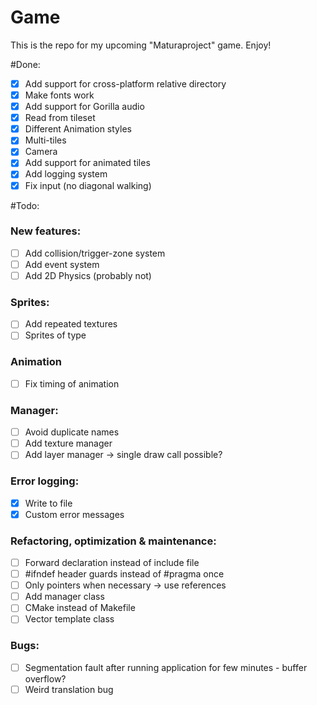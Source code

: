 # Game


This is the repo for my upcoming "Maturaproject" game. Enjoy!

#Done:
- [x] Add support for cross-platform relative directory
- [x] Make fonts work
- [x] Add support for Gorilla audio
- [x] Read from tileset
- [x] Different Animation styles
- [x] Multi-tiles
- [x] Camera
- [x] Add support for animated tiles
- [x] Add logging system
- [x] Fix input (no diagonal walking)

#Todo:

### New features:
- [ ] Add collision/trigger-zone system
- [ ] Add event system
- [ ] Add 2D Physics (probably not)

### Sprites:
- [ ] Add repeated textures
- [ ] Sprites of type

### Animation
- [ ] Fix timing of animation

### Manager:
- [ ] Avoid duplicate names
- [ ] Add texture manager
- [ ] Add layer manager -> single draw call possible?

### Error logging:
- [x] Write to file
- [x] Custom error messages

### Refactoring, optimization & maintenance:
- [ ] Forward declaration instead of include file
- [ ] #ifndef header guards instead of #pragma once
- [ ] Only pointers when necessary -> use references
- [ ] Add manager class
- [ ] CMake instead of Makefile
- [ ] Vector template class

### Bugs:
- [ ] Segmentation fault after running application for few minutes - buffer overflow?
- [ ] Weird translation bug
